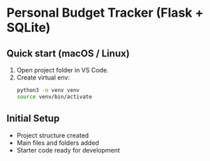 # Personal Budget Tracker (Flask + SQLite)

## Quick start (macOS / Linux)
1. Open project folder in VS Code.
2. Create virtual env:
   ```bash
   python3 -m venv venv
   source venv/bin/activate
## Initial Setup
- Project structure created
- Main files and folders added
- Starter code ready for development
